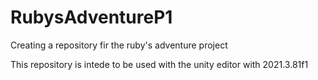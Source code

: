 # RubysAdventureP1
Creating a repository fir the ruby's adventure project 

This repository is intede to be used with the unity editor with 2021.3.81f1
